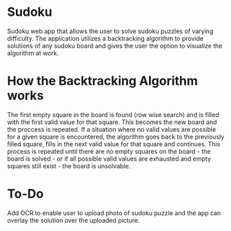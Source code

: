 # Sudoku
Sudoku web app that allows the user to solve sudoku puzzles of varying difficulty. The application utilizes a backtracking algorithm to provide solutions of any sudoku board and gives the user the option to visualize the algorithm at work.

# How the Backtracking Algorithm works
The first empty square in the board is found (row wise search) and is filled with the first valid value for that square. This becomes the new board and the proccess is repeated. If a situation where no valid values are possible for a given square is encountered, the algorithm goes back to the previously filled square, fills in the next valid value for that square and continues. This process is repeated until there are no empty squares on the board - the board is solved - or if all possible valid values are exhausted and empty squares still exist - the board is unsolvable.

# To-Do
Add OCR to enable user to upload photo of sudoku puzzle and the app can overlay the solution over the uploaded picture.

